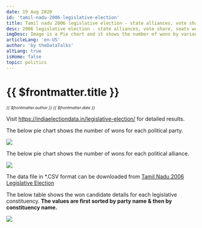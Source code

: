 ```yaml
---
date: 19 Aug 2020
id: 'tamil-nadu-2006-legislative-election'
title: Tamil nadu 2006 legislative election - state alliances, vote share, seats won and key events.
desc: 2006 legislative election - state alliances, vote share, seats won and key events.
imgDesc: Image is a Pie chart and it shows the number of wons by various alliances in the state.
articleLang: 'en-US'
author: 'by theDataTalks'
altLang: true
isHome: false
topic: politics
---
```


<altLang />

# {{ $frontmatter.title }}
<i style="font-size: 0.75em;"> {{ $frontmatter.author }} {{ $frontmatter.date }} </i>

Visit <https://indiaelectiondata.in/legislative-election/> for detailed results.

The below pie chart shows the number of wons for each political party.  

![](/img/politics/tamil-nadu-2006-legislative-election/tn-2006-election-1.png)

The below pie chart shows the number of wons for each political alliance.  

![](/img/politics/tamil-nadu-2006-legislative-election/tn-2006-election-2.png)

The data file in \*.CSV format can be downloaded from [Tamil Nadu 2006 Legislative Election](https://thedatatalks.in/datas/politics/tamil-nadu-2006-legislative-election.csv)

The below table shows the won candidate details for each legislative constituency.
**The values are first sorted by party name & then by constituency name.**

![](/img/politics/tamil-nadu-2006-legislative-election/tn-2006-election-3.png)


<style>

</style>